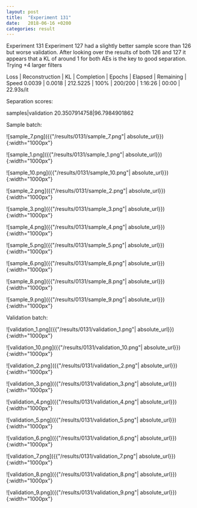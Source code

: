 ```yaml
---
layout: post
title:  "Experiment 131"
date:   2018-06-16 +0200
categories: result
---
```

Experiment 131
Experiment 127 had a slightly better sample score than 126 but worse validation.
After looking over the results of both 126 and 127 it appears that a KL of around 1 for both AEs is the key to good separation.
Trying +4 larger filters

Loss | Reconstruction | KL | Completion | Epochs | Elapsed | Remaining | Speed
0.0039 | 0.0018 | 212.5225 | 100% | 200/200 | 1:16:26 | 00:00 | 22.93s/it

Separation scores:

samples|validation
20.3507914758|96.7984901862

Sample batch:

![sample_7.png]({{"/results/0131/sample_7.png"| absolute_url}}){:width="1000px"}

![sample_1.png]({{"/results/0131/sample_1.png"| absolute_url}}){:width="1000px"}

![sample_10.png]({{"/results/0131/sample_10.png"| absolute_url}}){:width="1000px"}

![sample_2.png]({{"/results/0131/sample_2.png"| absolute_url}}){:width="1000px"}

![sample_3.png]({{"/results/0131/sample_3.png"| absolute_url}}){:width="1000px"}

![sample_4.png]({{"/results/0131/sample_4.png"| absolute_url}}){:width="1000px"}

![sample_5.png]({{"/results/0131/sample_5.png"| absolute_url}}){:width="1000px"}

![sample_6.png]({{"/results/0131/sample_6.png"| absolute_url}}){:width="1000px"}

![sample_8.png]({{"/results/0131/sample_8.png"| absolute_url}}){:width="1000px"}

![sample_9.png]({{"/results/0131/sample_9.png"| absolute_url}}){:width="1000px"}

Validation batch:

![validation_1.png]({{"/results/0131/validation_1.png"| absolute_url}}){:width="1000px"}

![validation_10.png]({{"/results/0131/validation_10.png"| absolute_url}}){:width="1000px"}

![validation_2.png]({{"/results/0131/validation_2.png"| absolute_url}}){:width="1000px"}

![validation_3.png]({{"/results/0131/validation_3.png"| absolute_url}}){:width="1000px"}

![validation_4.png]({{"/results/0131/validation_4.png"| absolute_url}}){:width="1000px"}

![validation_5.png]({{"/results/0131/validation_5.png"| absolute_url}}){:width="1000px"}

![validation_6.png]({{"/results/0131/validation_6.png"| absolute_url}}){:width="1000px"}

![validation_7.png]({{"/results/0131/validation_7.png"| absolute_url}}){:width="1000px"}

![validation_8.png]({{"/results/0131/validation_8.png"| absolute_url}}){:width="1000px"}

![validation_9.png]({{"/results/0131/validation_9.png"| absolute_url}}){:width="1000px"}
